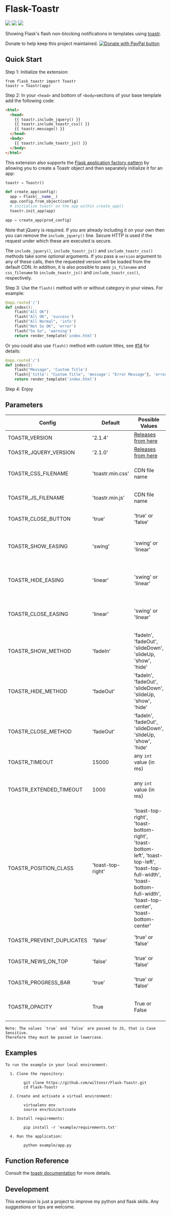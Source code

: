 Flask-Toastr
============

[![](https://img.shields.io/badge/python-3.4+-blue.svg)](https://www.python.org/download/releases/3.4.0/) [![](https://img.shields.io/badge/python-2.7+-blue.svg)](https://www.python.org/download/releases/2.7.2/) [![](https://img.shields.io/github/license/ResidentMario/missingno.svg)](https://github.com/wiltonsr/Flask-Toastr/blob/master/README.md)

Showing Flask's flash non-blocking notifications in templates using [toastr](https://github.com/CodeSeven/toastr).

Donate to help keep this project maintained.
<a href="https://www.paypal.com/cgi-bin/webscr?cmd=_donations&business=5QJ62BNMRC75W&currency_code=USD&source=url">
<img src="https://www.paypalobjects.com/en_US/i/btn/btn_donate_SM.gif" border="0" name="submit" title="PayPal - The safer, easier way to pay online!" alt="Donate with PayPal button" /></a>

Quick Start
-----------

Step 1: Initialize the extension:

    from flask_toastr import Toastr
    toastr = Toastr(app)

Step 2: In your `<head>` and bottom of `<body>`sections of your base template add the following code:

```html
<html>
  <head>
    {{ toastr.include_jquery() }}
    {{ toastr.include_toastr_css() }}
    {{ toastr.message() }}
  </head>
  <body>
    {{ toastr.include_toastr_js() }}
  </body>
</html>
```

This extension also supports the [Flask application factory pattern](http://flask.pocoo.org/docs/latest/patterns/appfactories/) by allowing you to create a Toastr object and then separately initialize it for an app:

```python
toastr = Toastr()

def create_app(config):
  app = Flask(__name__)
  app.config.from_object(config)
  # initialize toastr on the app within create_app()
  toastr.init_app(app)

app = create_app(prod_config)
```

Note that jQuery is required. If you are already including it on your own then you can remove the `include_jquery()` line. Secure HTTP is used if the request under which these are executed is secure.

The `include_jquery()`, `include_toastr_js()` and `include_toastr_css()` methods take some optional arguments. If you pass a `version` argument to any of these calls, then the requested version will be loaded from the default CDN. In addition, it is also possible to pass `js_filename` and `css_filename` to `include_toastr_js()` and `include_toastr_css()`, respectively.

Step 3: Use the `flash()` method with or without category in your views. For example:

```python
@app.route('/')
def index():
    flash("All OK")
    flash("All OK", 'success')
    flash("All Normal", 'info')
    flash("Not So OK", 'error')
    flash("So So", 'warning')
    return render_template('index.html')
```

Or you could also use `flash()` method with custom titles, see [#14](https://github.com/wiltonsr/Flask-Toastr/issues/14) for details:

```python
@app.route('/')
def index():
    flash("Message", 'Custom Title')
    flash({'title': "Custom Title", 'message': "Error Message"}, 'error')
    return render_template('index.html')
```

Step 4: Enjoy

Parameters
--------

Config                    | Default           | Possible Values         | Description   | Reference           |
------------------------- | ----------------- | ----------------------- | ------------- | --------------------|
TOASTR_VERSION            | '2.1.4'           | [Releases from here](https://github.com/CodeSeven/toastr/releases) | Version of Toastr | https://github.com/CodeSeven/toastr/tags |
TOASTR_JQUERY_VERSION     | '2.1.0'           | [Releases from here](https://github.com/jquery/jquery/releases) | Version of JQuery | https://releases.jquery.com/jquery/ |
TOASTR_CSS_FILENAME       | 'toastr.min.css'  | CDN file name           | CSS Filename used in CDN Toastr's link | https://github.com/CodeSeven/toastr#cdns |
TOASTR_JS_FILENAME        | 'toastr.min.js'   | CDN file name           | JS Filename used in CDN Toastr's link | https://github.com/CodeSeven/toastr#cdns |
TOASTR_CLOSE_BUTTON       | 'true'            | 'true' or 'false'       | Enable or Disable close button | https://github.com/CodeSeven/toastr#close-button |
TOASTR_SHOW_EASING        | 'swing'           | 'swing' or 'linear'     | Override the animation easing to show the toasts  | https://github.com/CodeSeven/toastr#animation-options |
TOASTR_HIDE_EASING        | 'linear'          | 'swing' or 'linear'     | Override the animation easing to hide the toasts  | https://github.com/CodeSeven/toastr#animation-options |
TOASTR_CLOSE_EASING       | 'linear'          | 'swing' or 'linear'     | Override the animation easing to close the toasts | https://github.com/CodeSeven/toastr#animation-options |
TOASTR_SHOW_METHOD        | 'fadeIn'          | 'fadeIn', 'fadeOut', 'slideDown', 'slideUp, 'show', 'hide' | Override the animation method to show the toasts  | https://github.com/CodeSeven/toastr#animation-options |
TOASTR_HIDE_METHOD        | 'fadeOut'         | 'fadeIn', 'fadeOut', 'slideDown', 'slideUp, 'show', 'hide' | Override the animation method to hide the toasts  | https://github.com/CodeSeven/toastr#animation-options |
TOASTR_CLOSE_METHOD       | 'fadeOut'         | 'fadeIn', 'fadeOut', 'slideDown', 'slideUp, 'show', 'hide' | Override the animation method to close the toasts | https://github.com/CodeSeven/toastr#animation-options |
TOASTR_TIMEOUT            | 15000             | any `int` value (in ms) | Time to notification close | https://github.com/CodeSeven/toastr#timeouts |
TOASTR_EXTENDED_TIMEOUT   | 1000              | any `int` value (in ms) | Time to notification close after hover mouse or click | https://github.com/CodeSeven/toastr#timeouts |
TOASTR_POSITION_CLASS     | 'toast-top-right' | 'toast-top-right', 'toast-bottom-right', 'toast-bottom-left', 'toast-top-left', 'toast-top-full-width', 'toast-bottom-full-width', 'toast-top-center', 'toast-bottom-center' | Notification Positon | https://codeseven.github.io/toastr/demo.html |
TOASTR_PREVENT_DUPLICATES | 'false'           | 'true' or 'false'       | Doesn't show same notification | https://github.com/CodeSeven/toastr#prevent-duplicates |
TOASTR_NEWS_ON_TOP        | 'false'           | 'true' or 'false'       | Notification's aparition order | https://github.com/CodeSeven/toastr#display-sequence |
TOASTR_PROGRESS_BAR       | 'true'            | 'true' or 'false'       | Enable or Disable progress bar | https://github.com/CodeSeven/toastr#progress-bar |
TOASTR_OPACITY            | True              | True or False           | Enable or Disable notification's opacity | https://stackoverflow.com/a/17640150/7041939 |

    Note: The values `true` and `false` are passed to JS, that is Case Sensitive.
    Therefore they must be passed in lowercase.

Examples
--------

```
To run the example in your local environment:

  1. Clone the repository:

        git clone https://github.com/wiltonsr/Flask-Toastr.git
        cd Flask-Toastr

  2. Create and activate a virtual environment:

        virtualenv env
        source env/bin/activate

  3. Install requirements:

        pip install -r 'example/requirements.txt'

  4. Run the application:

        python example/app.py
```

Function Reference
------------------

Consult the [toastr documentation](https://github.com/CodeSeven/toastr#toastr) for more details.

Development
-----------

This extension is just a project to improve my python and flask skills. Any suggestions or tips are welcome.
